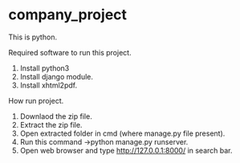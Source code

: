 # company_project
This is python.

Required software to run this project.
1. Install python3
2. Install django module.
3. Install xhtml2pdf.

How run project.
1. Downlaod the zip file.
2. Extract the zip file.
3. Open extracted folder in cmd (where manage.py file present). 
4. Run this command ->python manage.py runserver.
5. Open web browser and type http://127.0.0.1:8000/ in search bar.
